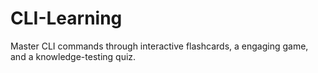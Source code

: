 # CLI-Learning
Master CLI commands through interactive flashcards,  a engaging game, and a knowledge-testing quiz. 
